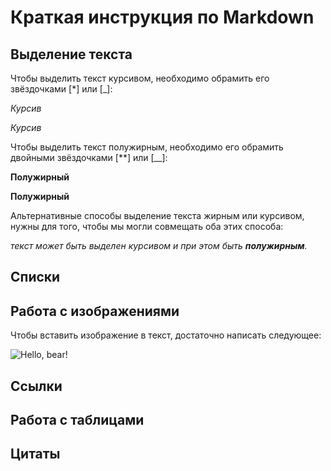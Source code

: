 # Краткая инструкция по Markdown
## Выделение текста
Чтобы выделить текст курсивом, необходимо обрамить его звёздочками [*] или [_]:

 *Курсив* 

 _Курсив_
 
Чтобы выделить текст полужирным, необходимо его обрамить двойными звёздочками [**] или [__]:

 **Полужирный**
 
__Полужирный__

Альтернативные способы выделение текста жирным или курсивом, нужны для того, чтобы мы могли совмещать оба этих способа:

 _текст может быть выделен курсивом и при этом быть **полужирным**._ 
  
## Списки
## Работа с изображениями
Чтобы вставить изображение в текст, достаточно написать следующее:

![Hello, bear!](bear.jpg)

## Ссылки
## Работа с таблицами
## Цитаты
